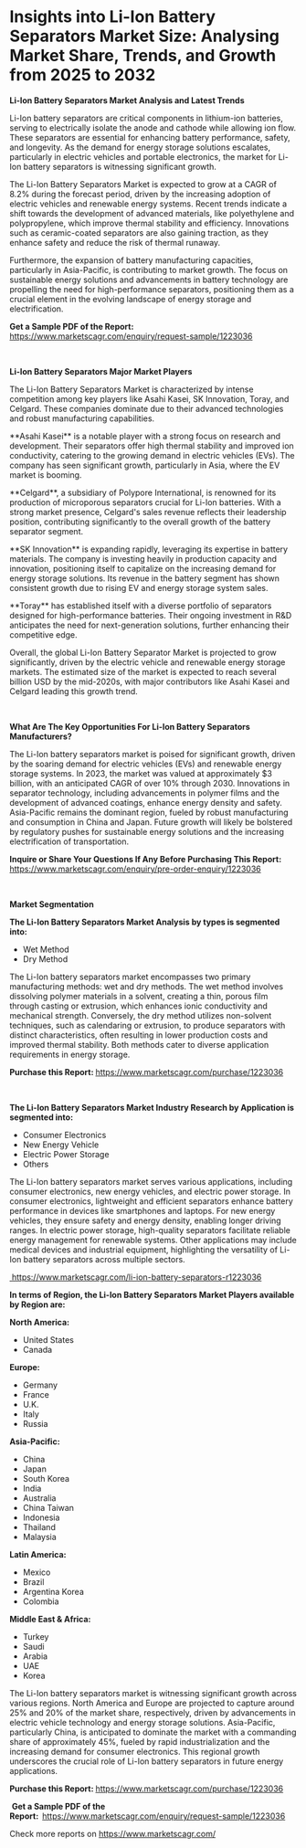 <p><h1>Insights into Li-Ion Battery Separators Market Size: Analysing Market Share, Trends, and Growth from 2025 to 2032</h1></p><p><strong>Li-Ion Battery Separators Market Analysis and Latest Trends</strong></p>
<p><p>Li-Ion battery separators are critical components in lithium-ion batteries, serving to electrically isolate the anode and cathode while allowing ion flow. These separators are essential for enhancing battery performance, safety, and longevity. As the demand for energy storage solutions escalates, particularly in electric vehicles and portable electronics, the market for Li-Ion battery separators is witnessing significant growth. </p><p>The Li-Ion Battery Separators Market is expected to grow at a CAGR of 8.2% during the forecast period, driven by the increasing adoption of electric vehicles and renewable energy systems. Recent trends indicate a shift towards the development of advanced materials, like polyethylene and polypropylene, which improve thermal stability and efficiency. Innovations such as ceramic-coated separators are also gaining traction, as they enhance safety and reduce the risk of thermal runaway. </p><p>Furthermore, the expansion of battery manufacturing capacities, particularly in Asia-Pacific, is contributing to market growth. The focus on sustainable energy solutions and advancements in battery technology are propelling the need for high-performance separators, positioning them as a crucial element in the evolving landscape of energy storage and electrification.</p></p>
<p><strong>Get a Sample PDF of the Report:&nbsp;</strong> <a href="https://www.marketscagr.com/enquiry/request-sample/1223036?utm_campaign=3580&utm_medium=2&utm_source=Github&utm_content=ia&utm_term=11042025&utm_id=li-ion-battery-separators">https://www.marketscagr.com/enquiry/request-sample/1223036</a></p>
<p>&nbsp;</p>
<p><strong>Li-Ion Battery Separators Major Market Players</strong></p>
<p><p>The Li-Ion Battery Separators Market is characterized by intense competition among key players like Asahi Kasei, SK Innovation, Toray, and Celgard. These companies dominate due to their advanced technologies and robust manufacturing capabilities.</p><p>**Asahi Kasei** is a notable player with a strong focus on research and development. Their separators offer high thermal stability and improved ion conductivity, catering to the growing demand in electric vehicles (EVs). The company has seen significant growth, particularly in Asia, where the EV market is booming.</p><p>**Celgard**, a subsidiary of Polypore International, is renowned for its production of microporous separators crucial for Li-Ion batteries. With a strong market presence, Celgard's sales revenue reflects their leadership position, contributing significantly to the overall growth of the battery separator segment.</p><p>**SK Innovation** is expanding rapidly, leveraging its expertise in battery materials. The company is investing heavily in production capacity and innovation, positioning itself to capitalize on the increasing demand for energy storage solutions. Its revenue in the battery segment has shown consistent growth due to rising EV and energy storage system sales.</p><p>**Toray** has established itself with a diverse portfolio of separators designed for high-performance batteries. Their ongoing investment in R&D anticipates the need for next-generation solutions, further enhancing their competitive edge.</p><p>Overall, the global Li-Ion Battery Separator Market is projected to grow significantly, driven by the electric vehicle and renewable energy storage markets. The estimated size of the market is expected to reach several billion USD by the mid-2020s, with major contributors like Asahi Kasei and Celgard leading this growth trend.</p></p>
<p>&nbsp;</p>
<p><strong>What Are The Key Opportunities For Li-Ion Battery Separators Manufacturers?</strong></p>
<p><p>The Li-Ion battery separators market is poised for significant growth, driven by the soaring demand for electric vehicles (EVs) and renewable energy storage systems. In 2023, the market was valued at approximately $3 billion, with an anticipated CAGR of over 10% through 2030. Innovations in separator technology, including advancements in polymer films and the development of advanced coatings, enhance energy density and safety. Asia-Pacific remains the dominant region, fueled by robust manufacturing and consumption in China and Japan. Future growth will likely be bolstered by regulatory pushes for sustainable energy solutions and the increasing electrification of transportation.</p></p>
<p><strong>Inquire or Share Your Questions If Any Before Purchasing This Report:</strong> <a href="https://www.marketscagr.com/enquiry/pre-order-enquiry/1223036?utm_campaign=3580&utm_medium=2&utm_source=Github&utm_content=ia&utm_term=11042025&utm_id=li-ion-battery-separators">https://www.marketscagr.com/enquiry/pre-order-enquiry/1223036</a></p>
<p>&nbsp;</p>
<p><strong>Market Segmentation</strong></p>
<p><strong>The Li-Ion Battery Separators Market Analysis by types is segmented into:</strong></p>
<p><ul><li>Wet Method</li><li>Dry Method</li></ul></p>
<p><p>The Li-Ion battery separators market encompasses two primary manufacturing methods: wet and dry methods. The wet method involves dissolving polymer materials in a solvent, creating a thin, porous film through casting or extrusion, which enhances ionic conductivity and mechanical strength. Conversely, the dry method utilizes non-solvent techniques, such as calendaring or extrusion, to produce separators with distinct characteristics, often resulting in lower production costs and improved thermal stability. Both methods cater to diverse application requirements in energy storage.</p></p>
<p><strong>Purchase this Report:&nbsp;</strong><a href="https://www.marketscagr.com/purchase/1223036?utm_campaign=3580&utm_medium=2&utm_source=Github&utm_content=ia&utm_term=11042025&utm_id=li-ion-battery-separators">https://www.marketscagr.com/purchase/1223036</a></p>
<p>&nbsp;</p>
<p><strong>The Li-Ion Battery Separators Market Industry Research by Application is segmented into:</strong></p>
<p><ul><li>Consumer Electronics</li><li>New Energy Vehicle</li><li>Electric Power Storage</li><li>Others</li></ul></p>
<p><p>The Li-Ion battery separators market serves various applications, including consumer electronics, new energy vehicles, and electric power storage. In consumer electronics, lightweight and efficient separators enhance battery performance in devices like smartphones and laptops. For new energy vehicles, they ensure safety and energy density, enabling longer driving ranges. In electric power storage, high-quality separators facilitate reliable energy management for renewable systems. Other applications may include medical devices and industrial equipment, highlighting the versatility of Li-Ion battery separators across multiple sectors.</p></p>
<p><a href="https://www.marketscagr.com/li-ion-battery-separators-r1223036?utm_campaign=3580&utm_medium=2&utm_source=Github&utm_content=ia&utm_term=11042025&utm_id=li-ion-battery-separators">&nbsp;https://www.marketscagr.com/li-ion-battery-separators-r1223036</a></p>
<p><strong>In terms of Region, the Li-Ion Battery Separators Market Players available by Region are:</strong></p>
<p>
    <p> <strong> North America: </strong>
        <ul>
            <li>United States</li>
            <li>Canada</li>
        </ul>
        </p> 
    <p> <strong> Europe: </strong>
        <ul>
            <li>Germany</li>
            <li>France</li>
            <li>U.K.</li>
            <li>Italy</li>
            <li>Russia</li>
        </ul>
        </p> 
    <p> <strong> Asia-Pacific: </strong>
        <ul>
            <li>China</li>
            <li>Japan</li>
            <li>South Korea</li>
            <li>India</li>
            <li>Australia</li>
            <li>China Taiwan</li>
            <li>Indonesia</li>
            <li>Thailand</li>
            <li>Malaysia</li>
        </ul>
        </p> 
    <p> <strong> Latin America: </strong>
        <ul>
            <li>Mexico</li>
            <li>Brazil</li>
            <li>Argentina Korea</li>
            <li>Colombia</li>
        </ul>
        </p> 
    <p> <strong> Middle East & Africa: </strong>
        <ul>
            <li>Turkey</li>
            <li>Saudi</li>
            <li>Arabia</li>
            <li>UAE</li>
            <li>Korea</li>
        </ul>
    </p>
    </p>
<p><p>The Li-Ion battery separators market is witnessing significant growth across various regions. North America and Europe are projected to capture around 25% and 20% of the market share, respectively, driven by advancements in electric vehicle technology and energy storage solutions. Asia-Pacific, particularly China, is anticipated to dominate the market with a commanding share of approximately 45%, fueled by rapid industrialization and the increasing demand for consumer electronics. This regional growth underscores the crucial role of Li-Ion battery separators in future energy applications.</p></p>
<p><strong>Purchase this Report: </strong><a href="https://www.marketscagr.com/purchase/1223036?utm_campaign=3580&utm_medium=2&utm_source=Github&utm_content=ia&utm_term=11042025&utm_id=li-ion-battery-separators">https://www.marketscagr.com/purchase/1223036</a></p>
<p>&nbsp;<strong>Get a Sample PDF of the Report:&nbsp;&nbsp;</strong><a href="https://www.marketscagr.com/enquiry/request-sample/1223036?utm_campaign=3580&utm_medium=2&utm_source=Github&utm_content=ia&utm_term=11042025&utm_id=li-ion-battery-separators">https://www.marketscagr.com/enquiry/request-sample/1223036</a></p>
<p><strong></strong></p>
<p>Check more reports on <a href="https://www.marketscagr.com/?utm_campaign=3580&utm_medium=2&utm_source=Github&utm_content=ia&utm_term=11042025&utm_id=li-ion-battery-separators">https://www.marketscagr.com/</a></p>